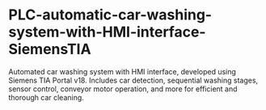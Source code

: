 # PLC-automatic-car-washing-system-with-HMI-interface-SiemensTIA
Automated car washing system with HMI interface, developed using Siemens TIA Portal v18. Includes car detection, sequential washing stages, sensor control, conveyor motor operation, and more for efficient and thorough car cleaning.
